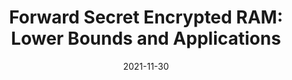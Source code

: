 ---
title: "Forward Secret Encrypted RAM: Lower Bounds and Applications"
#authors: Alexander Bienstock and Kevin Yeo
collection: talks
category: 2021
#permalink: 
excerpt: #'This paper is about the number 1. The number 2 is left for future work.'
date: 2021-11-30
#venue: "Submitted"
slidesurl: #'http://academicpages.github.io/files/slides1.pdf'
#paperurl: 'https://eprint.iacr.org/2024/503.pdf'
location: 'TCC Conference'	
citation: #'Your Name, You. (2009). &quot;Paper Title Number 1.&quot; <i>Journal 1</i>. 1(1).'
---